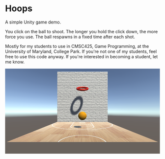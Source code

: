 # Hoops

A simple Unity game demo.

You click on the ball to shoot. The longer you hold the click down, the more force you use. The ball respawns in a fixed time after each shot.

Mostly for my students to use in CMSC425, Game Programming, at the University of Maryland, College Park. If you're not one of my students, feel free to use this code anyway. If you're interested in becoming a student, let me know.

![A basketball in a half court.](ScreenCap.png "A basketball in a half court.")

